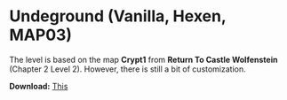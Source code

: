 # Undeground (Vanilla, Hexen, MAP03)

The level is based on the map **Crypt1** from **Return To Castle Wolfenstein** (Chapter 2 Level 2). However, there is still a bit of customization.

**Download:** [This](https://github.com/Ear1h/WAD-HEXEN-UNDEGROUND/releases/download/v1.0/UNDER.wad)
